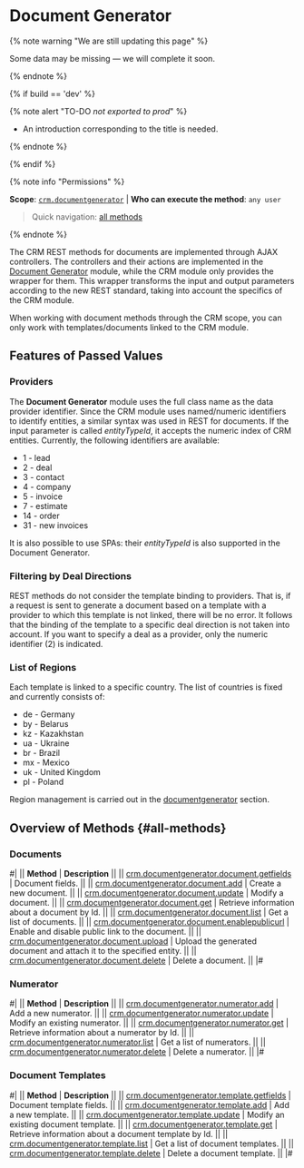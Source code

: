 # Document Generator

{% note warning "We are still updating this page" %}

Some data may be missing — we will complete it soon.

{% endnote %}

{% if build == 'dev' %}

{% note alert "TO-DO _not exported to prod_" %}

- An introduction corresponding to the title is needed.

{% endnote %}

{% endif %}

{% note info "Permissions" %}

**Scope**: [`crm.documentgenerator`](../../scopes/permissions.md) | **Who can execute the method**: `any user`

> Quick navigation: [all methods](#all-methods) 

{% endnote %}

The CRM REST methods for documents are implemented through AJAX controllers. The controllers and their actions are implemented in the [Document Generator](../document-generator/index.md) module, while the CRM module only provides the wrapper for them. This wrapper transforms the input and output parameters according to the new REST standard, taking into account the specifics of the CRM module.

When working with document methods through the CRM scope, you can only work with templates/documents linked to the CRM module.

## Features of Passed Values

### Providers

The **Document Generator** module uses the full class name as the data provider identifier. Since the CRM module uses named/numeric identifiers to identify entities, a similar syntax was used in REST for documents. If the input parameter is called *entityTypeId*, it accepts the numeric index of CRM entities. Currently, the following identifiers are available:

- 1 - lead
- 2 - deal
- 3 - contact
- 4 - company
- 5 - invoice
- 7 - estimate
- 14 - order
- 31 - new invoices

It is also possible to use SPAs: their *entityTypeId* is also supported in the Document Generator.

### Filtering by Deal Directions

REST methods do not consider the template binding to providers. That is, if a request is sent to generate a document based on a template with a provider to which this template is not linked, there will be no error. It follows that the binding of the template to a specific deal direction is not taken into account. If you want to specify a deal as a provider, only the numeric identifier (2) is indicated.

### List of Regions

Each template is linked to a specific country. The list of countries is fixed and currently consists of:

- de - Germany
- by - Belarus
- kz - Kazakhstan
- ua - Ukraine
- br - Brazil
- mx - Mexico
- uk - United Kingdom
- pl - Poland

Region management is carried out in the [documentgenerator](../../document-generator/region/index.md) section.

## Overview of Methods {#all-methods}

### Documents

#| 
|| **Method** | **Description** ||
|| [crm.documentgenerator.document.getfields](./documents/crm-document-generator-document-get-fields.md) | Document fields. ||
|| [crm.documentgenerator.document.add](./documents/crm-document-generator-document-add.md) | Create a new document. ||
|| [crm.documentgenerator.document.update](./documents/crm-document-generator-document-update.md) | Modify a document. ||
|| [crm.documentgenerator.document.get](./documents/crm-document-generator-document-get.md) | Retrieve information about a document by Id. ||
|| [crm.documentgenerator.document.list](./documents/crm-document-generator-document-list.md) | Get a list of documents. ||
|| [crm.documentgenerator.document.enablepublicurl](./documents/crm-document-generator-document-enable-public-url.md) | Enable and disable public link to the document. ||
|| [crm.documentgenerator.document.upload](./documents/crm-document-generator-document-upload.md) | Upload the generated document and attach it to the specified entity. ||
|| [crm.documentgenerator.document.delete](./documents/crm-document-generator-document-delete.md) | Delete a document. ||
|#

### Numerator

#| 
|| **Method** | **Description** ||
|| [crm.documentgenerator.numerator.add](./numerator/crm-document-generator-numerator-add.md) | Add a new numerator. ||
|| [crm.documentgenerator.numerator.update](./numerator/crm-document-generator-numerator-update.md) | Modify an existing numerator. ||
|| [crm.documentgenerator.numerator.get](./numerator/crm-document-generator-numerator-get.md) | Retrieve information about a numerator by Id. ||
|| [crm.documentgenerator.numerator.list](./numerator/crm-document-generator-numerator-list.md) | Get a list of numerators. ||
|| [crm.documentgenerator.numerator.delete](./numerator/crm-document-generator-numerator-delete.md) | Delete a numerator. ||
|#

### Document Templates

#| 
|| **Method** | **Description** ||
|| [crm.documentgenerator.template.getfields](./templates/crm-document-generator-template-get-fields.md) | Document template fields. ||
|| [crm.documentgenerator.template.add](./templates/crm-document-generator-template-add.md) | Add a new template. ||
|| [crm.documentgenerator.template.update](./templates/crm-document-generator-template-update.md) | Modify an existing document template. ||
|| [crm.documentgenerator.template.get](./templates/crm-document-generator-template-get.md) | Retrieve information about a document template by Id. ||
|| [crm.documentgenerator.template.list](./templates/crm-document-generator-template-list.md) | Get a list of document templates. ||
|| [crm.documentgenerator.template.delete](./templates/crm-document-generator-template-delete.md) | Delete a document template. ||
|#